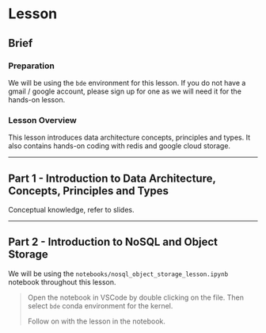 # Lesson

## Brief

### Preparation

We will be using the `bde` environment for this lesson. If you do not have a gmail / google account, please sign up for one as we will need it for the hands-on lesson.

### Lesson Overview

This lesson introduces data architecture concepts, principles and types. It also contains hands-on coding with redis and google cloud storage.

---

## Part 1 - Introduction to Data Architecture, Concepts, Principles and Types

Conceptual knowledge, refer to slides.

---

## Part 2 - Introduction to NoSQL and Object Storage

We will be using the `notebooks/nosql_object_storage_lesson.ipynb` notebook throughout this lesson.

> Open the notebook in VSCode by double clicking on the file. Then select `bde` conda environment for the kernel.
>
> Follow on with the lesson in the notebook.
